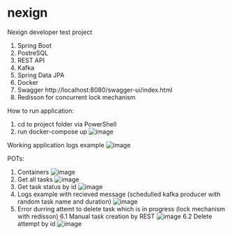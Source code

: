 # nexign
Nexign developer test project

1. Spring Boot
2. PostreSQL
3. REST API
4. Kafka
5. Spring Data JPA
6. Docker
7. Swagger http://localhost:8080/swagger-ui/index.html
8. Redisson for concurrent lock mechanism

How to run application:
1. cd to project folder via PowerShell
2. run docker-compose up
![image](https://github.com/user-attachments/assets/dfdda99a-8446-4012-996b-d20fb527bd36)

Working application logs example
![image](https://github.com/user-attachments/assets/00a713d5-d259-46c8-8b3d-4be73cd5ae45)


POTs:

1. Containers
![image](https://github.com/user-attachments/assets/d01b2b94-63f2-45d5-8336-f36481291f42)
2. Get all tasks
![image](https://github.com/user-attachments/assets/e8475f30-ac9c-4e30-9c80-553ce695b374)
3. Get task status by id
![image](https://github.com/user-attachments/assets/b3565999-6719-486e-a67e-3393e74caf7d)
4. Logs example with recieved message (schedulled kafka producer with random task name and duration)
![image](https://github.com/user-attachments/assets/645f7a3d-77ec-4691-9a8d-378286c50d79)
6. Error durring attemt to delete task which is in progress (lock mechanism with redisson)
   6.1 Manual task creation by REST
   ![image](https://github.com/user-attachments/assets/31ddd338-05f9-454c-92ee-fe147c2792b3)
   6.2 Delete attempt by id
   ![image](https://github.com/user-attachments/assets/8b071d6e-e815-45f2-a002-034e413b0aff)
